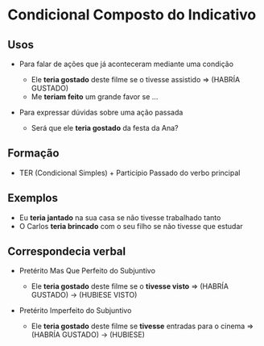 # Condicional Composto do Indicativo

## Usos

* Para falar de ações que já aconteceram mediante uma condição
  * Ele **teria gostado** deste filme se o tivesse assistido => (HABRÍA GUSTADO)
  * Me **teriam feito** um grande favor se ...

* Para expressar dúvidas sobre uma ação passada
  * Será que ele **teria gostado** da festa da Ana?

## Formação

* TER (Condicional Simples) + Particípio Passado do verbo principal

## Exemplos

* Eu **teria jantado** na sua casa se não tivesse trabalhado tanto
* O Carlos **teria brincado** com o seu filho se não tivesse que estudar

## Correspondecia verbal

* Pretérito Mas Que Perfeito do Subjuntivo
  * Ele **teria gostado** deste filme se o **tivesse visto** => (HABRÍA GUSTADO) -> (HUBIESE VISTO)

* Pretérito Imperfeito do Subjuntivo
  * Ele **teria gostado** deste filme se **tivesse** entradas para o cinema => (HABRÍA GUSTADO) -> (HUBIESE)
